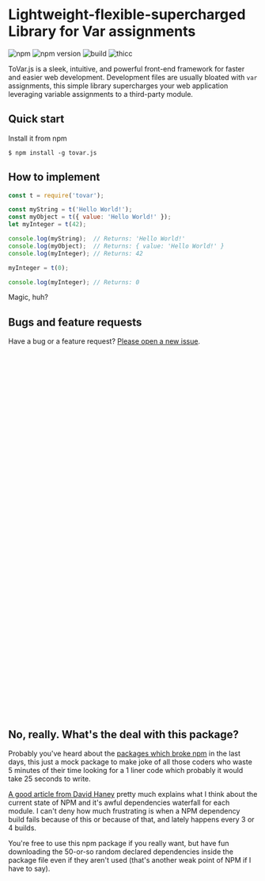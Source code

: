 # Lightweight-flexible-supercharged Library for Var assignments

![npm](https://img.shields.io/badge/npm-latest-brightgreen.svg)
![npm version](https://img.shields.io/badge/npm-v6.1.0-blue.svg)
![build](https://img.shields.io/badge/build-passing-brightgreen.svg)
![thicc](https://img.shields.io/badge/thiccness-very-red.svg)


ToVar.js is a sleek, intuitive, and powerful front-end framework for faster and easier web development.
Development files are usually bloated with `var` assignments, this simple library supercharges your web application leveraging variable assignments to a third-party module.

## Quick start
Install it from npm

    $ npm install -g tovar.js

## How to implement
```javascript
const t = require('tovar');

const myString = t('Hello World!');
const myObject = t({ value: 'Hello World!' });
let myInteger = t(42);

console.log(myString);  // Returns: 'Hello World!'
console.log(myObject);  // Returns: { value: 'Hello World!' }
console.log(myInteger); // Returns: 42

myInteger = t(0);

console.log(myInteger); // Returns: 0
```
Magic, huh?

## Bugs and feature requests

Have a bug or a feature request? [Please open a new issue](https://github.com/luigimannoni/tovar.js/issues/new).


```





















































```



## No, really. What's the deal with this package?
Probably you've heard about the [packages which broke npm](http://blog.npmjs.org/post/141577284765/kik-left-pad-and-npm) in the last days, this just a mock package to make joke of all those coders who waste 5 minutes of their time looking for a 1 liner code which probably it would take 25 seconds to write.

[A good article from David Haney](http://www.haneycodes.net/npm-left-pad-have-we-forgotten-how-to-program/) pretty much explains what I think about the current state of NPM and it's awful dependencies waterfall for each module. I can't deny how much frustrating is when a NPM dependency build fails because of this or because of that, and lately happens every 3 or 4 builds.

You're free to use this npm package if you really want, but have fun downloading the 50-or-so random declared dependencies inside the package file even if they aren't used (that's another weak point of NPM if I have to say).



